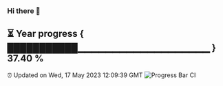 ### Hi there 👋
⏳ Year progress { ███████████▁▁▁▁▁▁▁▁▁▁▁▁▁▁▁▁▁▁▁ } 37.40 %
---
⏰ Updated on Wed, 17 May 2023 12:09:39 GMT
![Progress Bar CI](https://github.com/Moyi321/Moyi321/workflows/Progress%20Bar%20CI/badge.svg)
